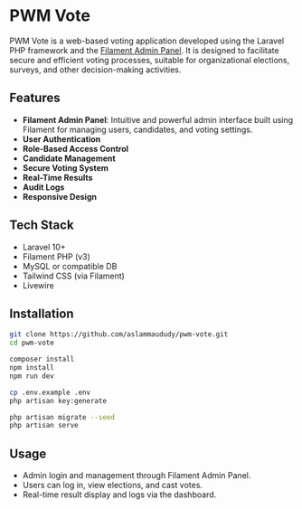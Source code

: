 # PWM Vote

PWM Vote is a web-based voting application developed using the Laravel PHP framework and the [Filament Admin Panel](https://filamentphp.com/). It is designed to facilitate secure and efficient voting processes, suitable for organizational elections, surveys, and other decision-making activities.

## Features

- **Filament Admin Panel**: Intuitive and powerful admin interface built using Filament for managing users, candidates, and voting settings.
- **User Authentication**
- **Role-Based Access Control**
- **Candidate Management**
- **Secure Voting System**
- **Real-Time Results**
- **Audit Logs**
- **Responsive Design**

## Tech Stack

- Laravel 10+
- Filament PHP (v3)
- MySQL or compatible DB
- Tailwind CSS (via Filament)
- Livewire

## Installation

```bash
git clone https://github.com/aslammaududy/pwm-vote.git
cd pwm-vote

composer install
npm install
npm run dev

cp .env.example .env
php artisan key:generate

php artisan migrate --seed
php artisan serve
```
## Usage
- Admin login and management through Filament Admin Panel.
- Users can log in, view elections, and cast votes.
- Real-time result display and logs via the dashboard.

